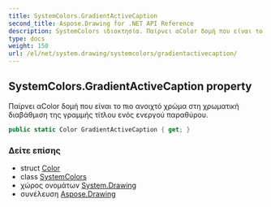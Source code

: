 ```yaml
---
title: SystemColors.GradientActiveCaption
second_title: Aspose.Drawing for .NET API Reference
description: SystemColors ιδιοκτησία. Παίρνει αColor δομή που είναι το πιο ανοιχτό χρώμα στη χρωματική διαβάθμιση της γραμμής τίτλου ενός ενεργού παραθύρου.
type: docs
weight: 150
url: /el/net/system.drawing/systemcolors/gradientactivecaption/
---
```

## SystemColors.GradientActiveCaption property

Παίρνει αColor δομή που είναι το πιο ανοιχτό χρώμα στη χρωματική διαβάθμιση της γραμμής τίτλου ενός ενεργού παραθύρου.

```csharp
public static Color GradientActiveCaption { get; }
```

### Δείτε επίσης

* struct [Color](../../color/)
* class [SystemColors](../)
* χώρος ονομάτων [System.Drawing](../../systemcolors/)
* συνέλευση [Aspose.Drawing](../../../)


